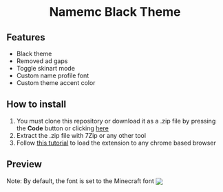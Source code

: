 <h1 align="center">Namemc Black Theme</h1>

## Features
- Black theme
- Removed ad gaps
- Toggle skinart mode
- Custom name profile font
- Custom theme accent color

## How to install
1. You must clone this repository or download it as a .zip file by pressing the **Code** button or clicking [here](https://github.com/dement6d/black-namemc/archive/refs/heads/main.zip)
2. Extract the .zip file with 7Zip or any other tool
3. Follow [this tutorial](https://developer.chrome.com/docs/extensions/mv3/getstarted/development-basics/#load-unpacked) to load the extension to any chrome based browser

## Preview
Note: By default, the font is set to the Minecraft font
<img src="https://user-images.githubusercontent.com/93228501/208280971-9a027dfa-9d73-46f8-8f78-b3dab5787232.png" align="center"/>
